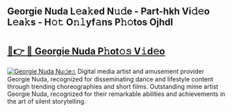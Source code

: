 ## Georgie Nuda L𝚎a𝚔ed N𝚞𝚍e - Part-hkh Vi𝚍𝚎o L𝚎a𝚔s - H𝚘𝚝 O𝚗𝚕yf𝚊ns P𝚑𝚘tos OjhdI

# <h2><a href="http://kf5f9z.oniu.top/?m=Georgie+Nuda">🔗👉 🔴 Georgie Nuda P𝚑ot𝚘𝚜 V𝚒d𝚎o</a></h2>

[![Georgie Nuda Nu𝚍e𝚜](https://i.imgur.com/0qMVB7G.gif)](http://kf5f9z.oniu.top/?m=Georgie+Nuda)
Digital media artist and amusement provider Georgie Nuda, recognized for disseminating dance and lifestyle content through trending choreographies and short films. Outstanding mime artist Georgie Nuda, recognized for their remarkable abilities and achievements in the art of silent storytelling.  
